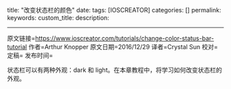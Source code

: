 title: "改变状态栏的颜色"
date: 
tags: [IOSCREATOR]
categories: []
permalink: 
keywords: 
custom_title: 
description: 

---
原文链接=https://www.ioscreator.com/tutorials/change-color-status-bar-tutorial
作者=Arthur Knopper
原文日期=2016/12/29
译者=Crystal Sun
校对=
定稿=
发布时间=

<!--此处开始正文-->

状态栏可以有两种外观：dark 和 light。在本章教程中，将学习如何改变状态栏的外观。